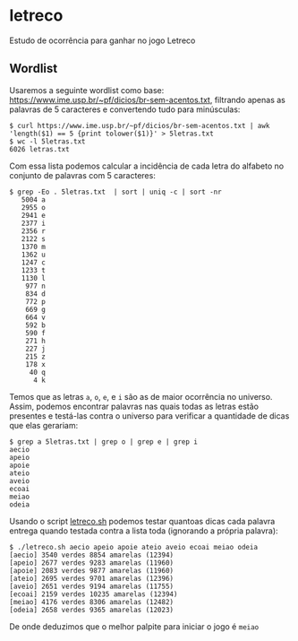 # letreco
Estudo de ocorrência para ganhar no jogo Letreco

## Wordlist
Usaremos a seguinte wordlist como base: https://www.ime.usp.br/~pf/dicios/br-sem-acentos.txt, filtrando apenas as palavras de 5 caracteres e convertendo tudo para minúsculas:

```
$ curl https://www.ime.usp.br/~pf/dicios/br-sem-acentos.txt | awk 'length($1) == 5 {print tolower($1)}' > 5letras.txt
$ wc -l 5letras.txt
6026 letras.txt
```

Com essa lista podemos calcular a incidência de cada letra do alfabeto no conjunto de palavras com 5 caracteres:

```
$ grep -Eo . 5letras.txt  | sort | uniq -c | sort -nr
   5004 a
   2955 o
   2941 e
   2377 i
   2356 r
   2122 s
   1370 m
   1362 u
   1247 c
   1233 t
   1130 l
    977 n
    834 d
    772 p
    669 g
    664 v
    592 b
    590 f
    271 h
    227 j
    215 z
    178 x
     40 q
      4 k
```

Temos que as letras `a`, `o`, `e`, e `i` são as de maior ocorrência no universo. Assim, podemos encontrar palavras nas quais todas as letras estão presentes e testá-las contra o universo para verificar a quantidade de dicas que elas gerariam:

```
$ grep a 5letras.txt | grep o | grep e | grep i
aecio
apeio
apoie
ateio
aveio
ecoai
meiao
odeia
```

Usando o script [letreco.sh](letreco.sh) podemos testar quantoas dicas cada palavra entrega quando testada contra a lista toda (ignorando a própria palavra):

```
$ ./letreco.sh aecio apeio apoie ateio aveio ecoai meiao odeia
[aecio] 3540 verdes 8854 amarelas (12394)
[apeio] 2677 verdes 9283 amarelas (11960)
[apoie] 2083 verdes 9877 amarelas (11960)
[ateio] 2695 verdes 9701 amarelas (12396)
[aveio] 2651 verdes 9194 amarelas (11755)
[ecoai] 2159 verdes 10235 amarelas (12394)
[meiao] 4176 verdes 8306 amarelas (12482)
[odeia] 2658 verdes 9365 amarelas (12023)
```
De onde deduzimos que o melhor palpite para iniciar o jogo é `meiao`

